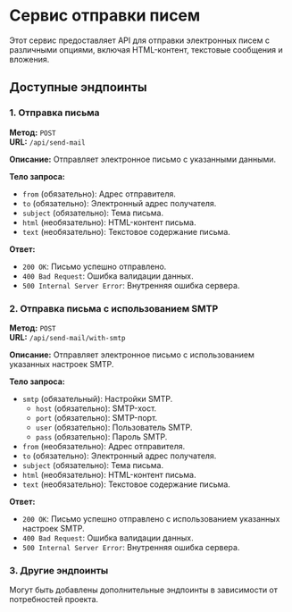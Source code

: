 # Сервис отправки писем

Этот сервис предоставляет API для отправки электронных писем с различными опциями, включая HTML-контент, текстовые сообщения и вложения.

## Доступные эндпоинты

### 1. Отправка письма

**Метод:** `POST`  
**URL:** `/api/send-mail`

**Описание:** Отправляет электронное письмо с указанными данными.

**Тело запроса:**

- `from` (обязательно): Адрес отправителя.
- `to` (обязательно): Электронный адрес получателя.
- `subject` (обязательно): Тема письма.
- `html` (необязательно): HTML-контент письма.
- `text` (необязательно): Текстовое содержание письма.

**Ответ:**

- `200 OK`: Письмо успешно отправлено.
- `400 Bad Request`: Ошибка валидации данных.
- `500 Internal Server Error`: Внутренняя ошибка сервера.

### 2. Отправка письма с использованием SMTP

**Метод:** `POST`  
**URL:** `/api/send-mail/with-smtp`

**Описание:** Отправляет электронное письмо с использованием указанных настроек SMTP.

**Тело запроса:**

- `smtp` (обязательный): Настройки SMTP.
  - `host` (обязательно): SMTP-хост.
  - `port` (обязательно): SMTP-порт.
  - `user` (обязательно): Пользователь SMTP.
  - `pass` (обязательно): Пароль SMTP.
- `from` (необязательно): Адрес отправителя.
- `to` (обязательно): Электронный адрес получателя.
- `subject` (обязательно): Тема письма.
- `html` (необязательно): HTML-контент письма.
- `text` (необязательно): Текстовое содержание письма.

**Ответ:**

- `200 OK`: Письмо успешно отправлено с использованием указанных настроек SMTP.
- `400 Bad Request`: Ошибка валидации данных.
- `500 Internal Server Error`: Внутренняя ошибка сервера.

### 3. Другие эндпоинты

Могут быть добавлены дополнительные эндпоинты в зависимости от потребностей проекта.
